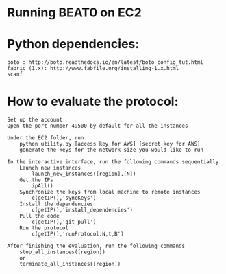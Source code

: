 # Running BEAT0 on EC2

# Python dependencies:
    
    boto : http://boto.readthedocs.io/en/latest/boto_config_tut.html
    fabric (1.x): http://www.fabfile.org/installing-1.x.html
    scanf

# How to evaluate the protocol:

    Set up the account
    Open the port number 49500 by default for all the instances

    Under the EC2 folder, run 
        python utility.py [access key for AWS] [secret key for AWS]
        generate the keys for the network size you would like to run

    In the interactive interface, run the following commands sequentially
        Launch new instances 
            launch_new_instances([region],[N])
        Get the IPs
            ipAll()
        Synchronize the keys from local machine to remote instances
            c(getIP(),'syncKeys')
        Install the dependencies
            c(getIP(),'install_dependencies')
        Pull the code
            c(getIP(),'git_pull')
        Run the protocol
            c(getIP(),'runProtocol:N,t,B')

    After finishing the evaluation, run the following commands
        stop_all_instances([region])
        or
        terminate_all_instances([region])